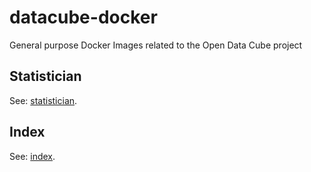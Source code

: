 # datacube-docker

General purpose Docker Images related to the Open Data Cube project

## Statistician

See: [statistician](statistician/readme.md).

## Index

See: [index](index/readme.md).
